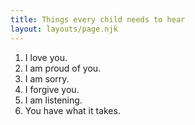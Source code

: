 ```yaml
---
title: Things every child needs to hear
layout: layouts/page.njk
---
```


1. I love you.
2. I am proud of you.
3. I am sorry.
4. I forgive you.
5. I am listening.
6. You have what it takes.
